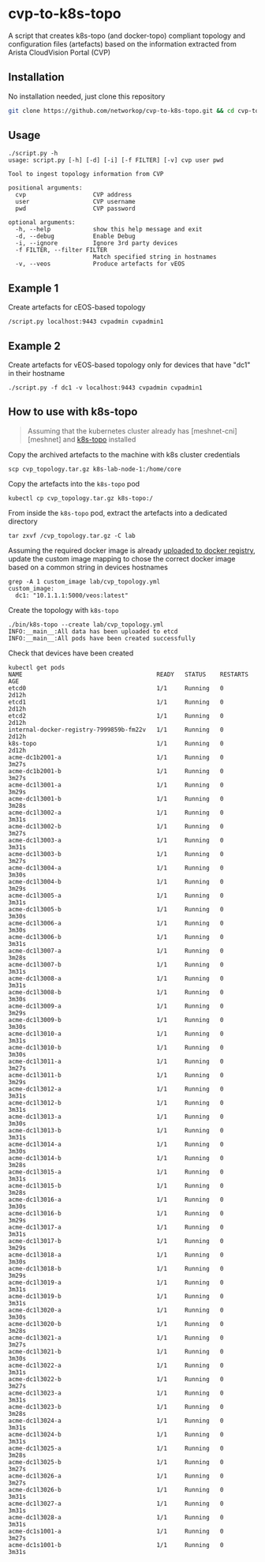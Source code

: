 # cvp-to-k8s-topo
A script that creates k8s-topo (and docker-topo) compliant topology and configuration files (artefacts) based on the information extracted from Arista CloudVision Portal (CVP)

## Installation

No installation needed, just clone this repository

```bash
git clone https://github.com/networkop/cvp-to-k8s-topo.git && cd cvp-to-k8s-topo
```

## Usage

```
./script.py -h
usage: script.py [-h] [-d] [-i] [-f FILTER] [-v] cvp user pwd

Tool to ingest topology information from CVP

positional arguments:
  cvp                   CVP address
  user                  CVP username
  pwd                   CVP password

optional arguments:
  -h, --help            show this help message and exit
  -d, --debug           Enable Debug
  -i, --ignore          Ignore 3rd party devices
  -f FILTER, --filter FILTER
                        Match specified string in hostnames
  -v, --veos            Produce artefacts for vEOS
```

## Example 1

Create artefacts for cEOS-based topology

```
/script.py localhost:9443 cvpadmin cvpadmin1
```

## Example 2

Create artefacts for vEOS-based topology only for devices that have "dc1" in their hostname

```
./script.py -f dc1 -v localhost:9443 cvpadmin cvpadmin1
```

## How to use with k8s-topo

> Assuming that the kubernetes cluster already has [meshnet-cni][meshnet] and [k8s-topo][k8s-topo] installed

Copy the archived artefacts to the machine with k8s cluster credentials

```
scp cvp_topology.tar.gz k8s-lab-node-1:/home/core
```

Copy the artefacts into the `k8s-topo` pod

```
kubectl cp cvp_topology.tar.gz k8s-topo:/
```

From inside the `k8s-topo` pod, extract the artefacts into a dedicated directory

```
tar zxvf /cvp_topology.tar.gz -C lab
```

Assuming the required docker image is already [uploaded to docker registry][veos-image], update the custom image mapping to chose the correct docker image based on a common string in devices hostnames

```
grep -A 1 custom_image lab/cvp_topology.yml 
custom_image:
  dc1: "10.1.1.1:5000/veos:latest"
```

Create the topology with `k8s-topo`

```
./bin/k8s-topo --create lab/cvp_topology.yml 
INFO:__main__:All data has been uploaded to etcd
INFO:__main__:All pods have been created successfully
```

Check that devices have been created

```
kubectl get pods
NAME                                      READY   STATUS    RESTARTS   AGE
etcd0                                     1/1     Running   0          2d12h
etcd1                                     1/1     Running   0          2d12h
etcd2                                     1/1     Running   0          2d12h
internal-docker-registry-7999859b-fm22v   1/1     Running   0          2d12h
k8s-topo                                  1/1     Running   0          2d12h
acme-dc1b2001-a                           1/1     Running   0          3m27s
acme-dc1b2001-b                           1/1     Running   0          3m27s
acme-dc1l3001-a                           1/1     Running   0          3m29s
acme-dc1l3001-b                           1/1     Running   0          3m28s
acme-dc1l3002-a                           1/1     Running   0          3m31s
acme-dc1l3002-b                           1/1     Running   0          3m27s
acme-dc1l3003-a                           1/1     Running   0          3m31s
acme-dc1l3003-b                           1/1     Running   0          3m27s
acme-dc1l3004-a                           1/1     Running   0          3m30s
acme-dc1l3004-b                           1/1     Running   0          3m29s
acme-dc1l3005-a                           1/1     Running   0          3m31s
acme-dc1l3005-b                           1/1     Running   0          3m30s
acme-dc1l3006-a                           1/1     Running   0          3m30s
acme-dc1l3006-b                           1/1     Running   0          3m31s
acme-dc1l3007-a                           1/1     Running   0          3m28s
acme-dc1l3007-b                           1/1     Running   0          3m31s
acme-dc1l3008-a                           1/1     Running   0          3m31s
acme-dc1l3008-b                           1/1     Running   0          3m30s
acme-dc1l3009-a                           1/1     Running   0          3m29s
acme-dc1l3009-b                           1/1     Running   0          3m30s
acme-dc1l3010-a                           1/1     Running   0          3m31s
acme-dc1l3010-b                           1/1     Running   0          3m30s
acme-dc1l3011-a                           1/1     Running   0          3m27s
acme-dc1l3011-b                           1/1     Running   0          3m29s
acme-dc1l3012-a                           1/1     Running   0          3m31s
acme-dc1l3012-b                           1/1     Running   0          3m31s
acme-dc1l3013-a                           1/1     Running   0          3m30s
acme-dc1l3013-b                           1/1     Running   0          3m31s
acme-dc1l3014-a                           1/1     Running   0          3m30s
acme-dc1l3014-b                           1/1     Running   0          3m28s
acme-dc1l3015-a                           1/1     Running   0          3m31s
acme-dc1l3015-b                           1/1     Running   0          3m28s
acme-dc1l3016-a                           1/1     Running   0          3m30s
acme-dc1l3016-b                           1/1     Running   0          3m29s
acme-dc1l3017-a                           1/1     Running   0          3m31s
acme-dc1l3017-b                           1/1     Running   0          3m29s
acme-dc1l3018-a                           1/1     Running   0          3m30s
acme-dc1l3018-b                           1/1     Running   0          3m29s
acme-dc1l3019-a                           1/1     Running   0          3m31s
acme-dc1l3019-b                           1/1     Running   0          3m31s
acme-dc1l3020-a                           1/1     Running   0          3m30s
acme-dc1l3020-b                           1/1     Running   0          3m28s
acme-dc1l3021-a                           1/1     Running   0          3m27s
acme-dc1l3021-b                           1/1     Running   0          3m30s
acme-dc1l3022-a                           1/1     Running   0          3m31s
acme-dc1l3022-b                           1/1     Running   0          3m27s
acme-dc1l3023-a                           1/1     Running   0          3m31s
acme-dc1l3023-b                           1/1     Running   0          3m28s
acme-dc1l3024-a                           1/1     Running   0          3m31s
acme-dc1l3024-b                           1/1     Running   0          3m31s
acme-dc1l3025-a                           1/1     Running   0          3m28s
acme-dc1l3025-b                           1/1     Running   0          3m27s
acme-dc1l3026-a                           1/1     Running   0          3m27s
acme-dc1l3026-b                           1/1     Running   0          3m31s
acme-dc1l3027-a                           1/1     Running   0          3m31s
acme-dc1l3028-a                           1/1     Running   0          3m31s
acme-dc1s1001-a                           1/1     Running   0          3m27s
acme-dc1s1001-b                           1/1     Running   0          3m31s
```


[meshnet-cni]: https://github.com/networkop/meshnet-cni
[k8s-topo]: https://github.com/networkop/k8s-topo
[veos-image]: https://github.com/networkop/docker-topo/tree/master/topo-extra-files/veos#uploading-to-docker-registry